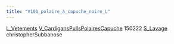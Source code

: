 ```yaml
---
title: "V101_polaire_à_capuche_noire_L"
---
```


[L_Vetements](notes/equipements/L_Vetements.md) [V_CardigansPullsPolairesCapuche](notes/equipements/vetements/V_CardigansPullsPolairesCapuche.md) 150222 [S_Lavage](notes/statut/S_Lavage.md)
christopherSubbanose